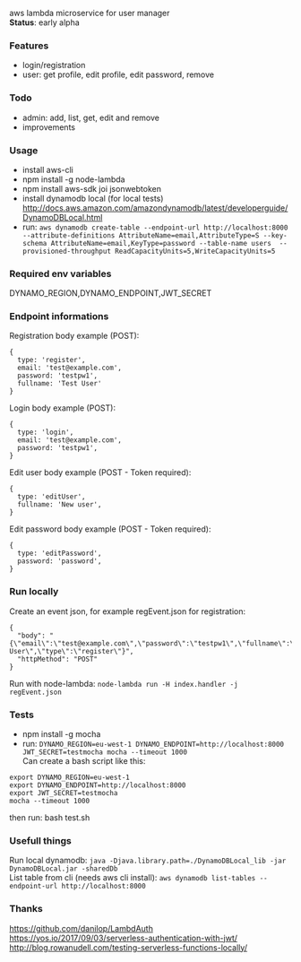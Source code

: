 aws lambda microservice for user manager    
**Status**: early alpha

### Features
- login/registration
- user: get profile, edit profile, edit password, remove

### Todo
- admin: add, list, get, edit and remove
- improvements

### Usage
- install aws-cli
- npm install -g node-lambda
- npm install aws-sdk joi jsonwebtoken
- install dynamodb local (for local tests) http://docs.aws.amazon.com/amazondynamodb/latest/developerguide/DynamoDBLocal.html
- run: 
  ```aws dynamodb create-table --endpoint-url http://localhost:8000 --attribute-definitions AttributeName=email,AttributeType=S --key-schema AttributeName=email,KeyType=password --table-name users  --provisioned-throughput ReadCapacityUnits=5,WriteCapacityUnits=5```

### Required env variables
DYNAMO_REGION,DYNAMO_ENDPOINT,JWT_SECRET

### Endpoint informations
Registration body example (POST): 
```
{
  type: 'register',
  email: 'test@example.com',
  password: 'testpw1',
  fullname: 'Test User'
}
```
Login body example (POST):
```
{
  type: 'login',
  email: 'test@example.com',
  password: 'testpw1',
}
```
Edit user body example (POST - Token required):
```
{
  type: 'editUser',
  fullname: 'New user',
}
```
Edit password body example (POST - Token required):
```
{
  type: 'editPassword',
  password: 'password',
}
```

### Run locally
Create an event json, for example regEvent.json for registration:
```
{
  "body": "{\"email\":\"test@example.com\",\"password\":\"testpw1\",\"fullname\":\"Test User\",\"type\":\"register\"}",
  "httpMethod": "POST"
}
```
Run with node-lambda: `node-lambda run -H index.handler -j regEvent.json`

### Tests
- npm install -g mocha
- run: `DYNAMO_REGION=eu-west-1 DYNAMO_ENDPOINT=http://localhost:8000 JWT_SECRET=testmocha mocha --timeout 1000`   
Can create a bash script like this:
```
export DYNAMO_REGION=eu-west-1
export DYNAMO_ENDPOINT=http://localhost:8000
export JWT_SECRET=testmocha
mocha --timeout 1000
```
then run: bash test.sh

### Usefull things
Run local dynamodb: `java -Djava.library.path=./DynamoDBLocal_lib -jar DynamoDBLocal.jar -sharedDb`    
List table from cli (needs aws cli install): `aws dynamodb list-tables --endpoint-url http://localhost:8000`

### Thanks
https://github.com/danilop/LambdAuth    
https://yos.io/2017/09/03/serverless-authentication-with-jwt/    
http://blog.rowanudell.com/testing-serverless-functions-locally/
